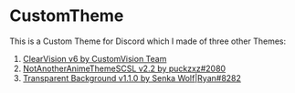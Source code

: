 # CustomTheme
This is a Custom Theme for Discord which I made of three other Themes:
1. [ClearVision v6 by CustomVision Team](https://github.com/ClearVision/ClearVision-v6)
2. [NotAnotherAnimeThemeSCSL v2.2 by puckzxz#2080]()
3. [Transparent Background v1.1.0 by Senka Wolf|Ryan#8282]()
